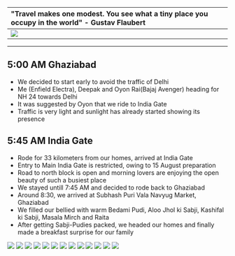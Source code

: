 |  "Travel makes one modest. You see what a tiny place you occupy in the world" - Gustav Flaubert |
| :--- |
| ![](https://github.com/inbravo/travel/blob/master/august-2017/images/route-map.jpg)|

---

##  5:00 AM Ghaziabad
*	We decided to start early to avoid the traffic of Delhi
*	Me (Enfield Electra), Deepak and Oyon Rai(Bajaj Avenger) heading for NH 24 towards Delhi
*	It was suggested by Oyon that we ride to India Gate
*	Traffic is very light and sunlight has already started showing its presence

##  5:45 AM India Gate
*	Rode for 33 kilometers from our homes, arrived at India Gate
*	Entry to Main India Gate is restricted, owing to 15 August preparation
*	Road to north block is open and morning lovers are enjoying the open beauty of such a busiest place
*	We stayed untill 7:45 AM and decided to rode back to Ghaziabad
*  	Around 8:30, we arrived at Subhash Puri Vala Navyug Market, Ghaziabad
* 	We filled our bellied with warm Bedami Pudi, Aloo Jhol ki Sabji, Kashifal ki Sabji, Masala Mirch and Raita
* 	After getting Sabji-Pudies packed, we headed our homes and finally made a breakfast surprise for our family 

![](https://github.com/inbravo/travel/blob/master/august-2017/images/IMG_20170812_062001.jpg)
![](https://github.com/inbravo/travel/blob/master/august-2017/images/IMG_20170812_063254.jpg)
![](https://github.com/inbravo/travel/blob/master/august-2017/images/IMG_20170812_063246.jpg)
![](https://github.com/inbravo/travel/blob/master/august-2017/images/IMG_20170812_064506.jpg)
![](https://github.com/inbravo/travel/blob/master/august-2017/images/IMG_20170812_060500.jpg)
![](https://github.com/inbravo/travel/blob/master/august-2017/images/IMG_1035.jpg)
![](https://github.com/inbravo/travel/blob/master/august-2017/images/IMG_1143.jpg)
![](https://github.com/inbravo/travel/blob/master/august-2017/images/IMG_1123.jpg)
![](https://github.com/inbravo/travel/blob/master/august-2017/images/IMG_1138.jpg)
![](https://github.com/inbravo/travel/blob/master/august-2017/images/IMG_1029.jpg)
![](https://github.com/inbravo/travel/blob/master/august-2017/images/IMG_1007.jpg)
![](https://github.com/inbravo/travel/blob/master/august-2017/images/IMG_20170812_063340.jpg)
![](https://github.com/inbravo/travel/blob/master/august-2017/images/IMG_20170812_082626.jpg)







